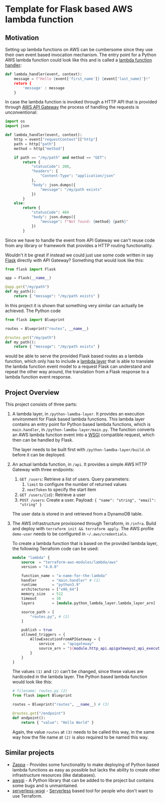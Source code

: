 # Template for Flask based AWS lambda function

## Motivation

Setting up lambda functions on AWS can be cumbersome since they use their own event based invocation mechanism. The entry point for a Python AWS lambda function could look like this and is called a [lambda function handler](https://docs.aws.amazon.com/lambda/latest/dg/python-handler.html):
```python
def lambda_handler(event, context):
    message = f"Hello {event['first_name']} {event['last_name]'}!"
    return {
        'message' : message
    }
```
In case the lambda function is invoked through a HTTP API that is provided through [AWS API Gateway](https://docs.aws.amazon.com/apigateway/latest/developerguide/http-api-develop-integrations-lambda.html) the process of handling the requests is unconventional:
```python
import os
import json

def lambda_handler(event, context):
    http = event["requestContext"]["http"]
    path = http["path"]
    method = http["method"]

    if path == "/my/path" and method == "GET":
        return {
            "statusCode": 200,
            "headers": {
                "Content-Type": "application/json"
            },
            "body": json.dumps({
                "message": "/my/path exists"
            })
        }
    else:
        return {
            "statusCode": 404
            "body": json.dumps({
                "message": f"Not found: {method} {path}"
            })
        }
```
Since we have to handle the event from API Gateway we can't reuse code from any library or framework that provides a HTTP routing functionality.

Wouldn't it be great if instead we could just use some code written in say [Flask](https://flask.palletsprojects.com/en/2.2.x/quickstart/) directly with API Gateway? Something that would look like this:
```python
from flask import Flask

app = Flask(__name__)

@app.get("/my/path")
def my_path():
    return { "message": "/my/path exists" }
```

In this project it is shown that something very similar can actually be achieved. The Python code

```python
from flask import Blueprint

routes = Blueprint("routes", __name__)

@routes.get("/my/path")
def my_path():
    return { "message": "/my/path exists" }
```

would be able to serve the provided Flask based routes as a lambda function, which only has to include a [lambda layer](https://docs.aws.amazon.com/lambda/latest/dg/configuration-layers.html) that is able to translate the lambda function event model to a request Flask can understand and repeat the other way around, the translation from a Flask response to a lambda function event response.

## Project Overview

This project consists of three parts:

1. A lambda layer, in `/python-lamdba-layer`. It provides an execution environment for Flask based lambda functions. This lambda layer contains an entry point for Python based lambda functions, which is `main.handler`, in `/python-lamdba-layer/main.py`. The function converts an AWS lambda function event into a [WSGI](https://medium.com/analytics-vidhya/what-is-wsgi-web-server-gateway-interface-ed2d290449e) compatible request, which then can be handled by Flask.

    The layer needs to be built first with `/python-lamdba-layer/build.sh` before it can be deployed.
3. An actual lambda function, in `/api`. It provides a simple AWS HTTP Gateway with three endpoints:
   1. `GET /users`: Retrieve a list of users. Query parameters:
      1. `limit` to configure the number of returned values
      2. `nextToken` to specify the start item
   2. `GET /users/{id}`: Retrieve a user
   3. `POST /users`: Create a user. Payload: `{ "name": "string", "email": "string" }`

   The user data is stored in and retrieved from a DynamoDB table.
4. The AWS infrastructure provisioned through Terraform, in `/infra`. Build and deploy with `terraform init && terraform apply`. The AWS profile `demo-user` needs to be configured in `~/.aws/credentials`.

    To create a lambda function that is based on the provided lambda layer, the following Terraform code can be used:
    ```tf
    module "lambda" {
        source  = "terraform-aws-modules/lambda/aws"
        version = "4.0.0"

        function_name = "a-name-for-the-lambda"
        handler       = "main.handler" # (1)
        runtime       = "python3.9"
        architectures = ["x86_64"]
        memory_size   = 512
        timeout       = 30
        layers        = [module.python_lambda_layer.lambda_layer_arn]

        source_path = [
            "routes.py", # (2)
        ]

        publish = true
        allowed_triggers = {
            AllowExecutionFromAPIGateway = {
                service    = "apigateway"
                source_arn = "${module.http_api.apigatewayv2_api_execution_arn}/*/*"
            }
        }
    }
    ```
    The values `(1)` and `(2)` can't be changed, since these values are hardcoded in the lambda layer. The Python based lambda function would look like this:
    ```python
    # filename: routes.py (2)
    from flask import Blueprint

    routes = Blueprint("routes", __name__) # (3)

    @routes.get("/endpoint")
    def endpoint():
        return { "value": "Hello World" }
    ```
    Again, the value `routes` at `(3)` needs to be called this way, in the same way how the file name at `(2)` is also required to be named this way.

## Similar projects

- [Zappa](https://github.com/zappa/Zappa) - Provides some functionality to make deploying of Python based lambda functions as easy as possible but lacks the ability to create other infrastructure resources (like databases).
- [awsgi](https://github.com/slank/awsgi) - A Python library that can be added to the project but contains some bugs and is unmaintained.
- [serverless-wsgi](https://github.com/logandk/serverless-wsgi) - [Serverless](https://www.serverless.com/) based tool for people who don't want to use Terraform.
